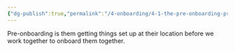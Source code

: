```yaml
---
{"dg-publish":true,"permalink":"/4-onboarding/4-1-the-pre-onboarding-process/"}
---
```


Pre-onboarding is them getting things set up at their location before we work together to onboard them together.